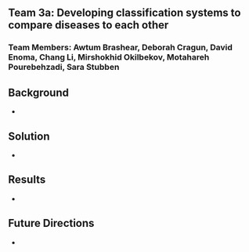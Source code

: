 ## Team 3a: Developing classification systems to compare diseases to each other
### Team Members: Awtum Brashear, Deborah Cragun, David Enoma, Chang Li, Mirshokhid Okilbekov, Motahareh Pourebehzadi, Sara Stubben 


## Background
-

## Solution
-

## Results
-

## Future Directions
-
